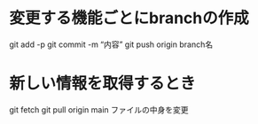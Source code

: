 # 変更する機能ごとにbranchの作成
git add -p
git commit -m “内容”
git push origin branch名

# 新しい情報を取得するとき
git fetch
git pull origin main
ファイルの中身を変更